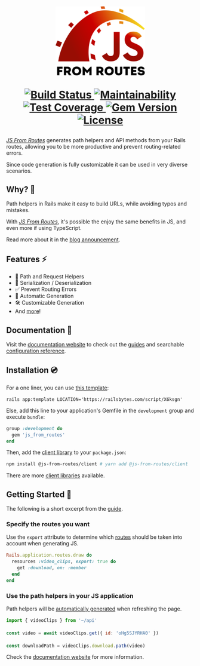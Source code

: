 <h1 align="center">
  <a href="https://js-from-routes.netlify.app/">
    <img src="https://raw.githubusercontent.com/ElMassimo/js_from_routes/main/docs/public/logo-with-text.svg" width="240px"/>
  </a>

  <br>

  <p align="center">
    <a href="https://travis-ci.org/ElMassimo/js_from_routes">
      <img alt="Build Status" src="https://travis-ci.org/ElMassimo/js_from_routes.svg"/>
    </a>
    <a href="https://codeclimate.com/github/ElMassimo/js_from_routes">
      <img alt="Maintainability" src="https://codeclimate.com/github/ElMassimo/js_from_routes/badges/gpa.svg"/>
    </a>
    <a href="https://codeclimate.com/github/ElMassimo/js_from_routes">
      <img alt="Test Coverage" src="https://codeclimate.com/github/ElMassimo/js_from_routes/badges/coverage.svg"/>
    </a>
    <a href="https://rubygems.org/gems/js_from_routes">
      <img alt="Gem Version" src="https://img.shields.io/gem/v/js_from_routes.svg?colorB=e9573f"/>
    </a>
    <a href="https://github.com/ElMassimo/js_from_routes/blob/main/LICENSE.txt">
      <img alt="License" src="https://img.shields.io/badge/license-MIT-428F7E.svg"/>
    </a>
  </p>
</h1>

[Vite Rails]: https://vite-ruby.netlify.app/
[aliases]: https://vite-ruby.netlify.app/guide/development.html#import-aliases-%F0%9F%91%89
[config options]: https://github.com/ElMassimo/js_from_routes/blob/main/js_from_routes/lib/js_from_routes/generator.rb#L178-L189
[generate TypeScript]: https://github.com/ElMassimo/js_from_routes/blob/main/playground/vanilla/config/initializers/js_from_routes.rb
[example]: https://github.com/ElMassimo/js_from_routes/blob/main/playground/vanilla/app/javascript/Videos.vue#L9
[example 2]: https://github.com/ElMassimo/js_from_routes/blob/main/playground/vanilla/app/javascript
[routes]: https://github.com/ElMassimo/js_from_routes/blob/main/playground/vanilla/config/routes.rb#L6
[route dsl]: https://github.com/ElMassimo/js_from_routes/blob/main/js_from_routes/lib/js_from_routes/generator.rb#L77-L107
[imports]: https://github.com/ElMassimo/js_from_routes/blob/main/playground/vanilla/app/javascript/Videos.vue#L3
[default template]: https://github.com/ElMassimo/js_from_routes/blob/main/js_from_routes/lib/js_from_routes/template.js.erb
[template all]: https://github.com/ElMassimo/js_from_routes/blob/main/js_from_routes/lib/js_from_routes/template_all.js.erb
[ping]: https://github.com/ElMassimo/pingcrm-vite/pull/2
[axios]: https://github.com/axios/axios
[redaxios]: https://github.com/developit/redaxios
[Inertia.js]: https://github.com/inertiajs/inertia
[advanced configuration]: https://github.com/ElMassimo/js_from_routes#advanced-configuration-
[jQuery]: https://gist.github.com/ElMassimo/cab56e64e20ff797f3054b661a883646
[client libraries]: https://js-from-routes.netlify.app/client/
[codegen]: https://js-from-routes.netlify.app/guide/codegen
[export false]: https://github.com/ElMassimo/js_from_routes/blob/main/playground/vanilla/config/routes.rb#L18
[rails bytes]: https://railsbytes.com/templates/X6ksgn
[website]: https://js-from-routes.netlify.app
[guides]: https://js-from-routes.netlify.app/guide/
[guide]: https://js-from-routes.netlify.app/guide/#usage-🚀
[configuration reference]: https://js-from-routes.netlify.app/config/
[introduction]: https://js-from-routes.netlify.app/guide/introduction

_[JS From Routes][website]_ generates path helpers and API methods from your Rails routes, allowing you to be more productive and prevent routing-related errors.

Since code generation is fully customizable it can be used in very diverse scenarios.

## Why? 🤔

Path helpers in Rails make it easy to build URLs, while avoiding typos and mistakes.

With _[JS From Routes][website]_, it's possible the enjoy the same benefits in JS, and even more if using TypeScript.

Read more about it in the [blog announcement](https://maximomussini.com/posts/js-from-routes/).

## Features ⚡️

- 🚀 Path and Request Helpers
- 🔁 Serialization / Deserialization
- ✅ Prevent Routing Errors
- 🤖 Automatic Generation
- 🛠 Customizable Generation
- And [more][introduction]!

## Documentation 📖

Visit the [documentation website][website] to check out the [guides] and searchable [configuration reference].

## Installation 💿

For a one liner, you can use [this template][rails bytes]:

```
rails app:template LOCATION='https://railsbytes.com/script/X6ksgn'
```

Else, add this line to your application's Gemfile in the `development` group and execute `bundle`:

```ruby
group :development do
  gem 'js_from_routes'
end
```

Then, add the [client library][client libraries] to your `package.json`:

```bash
npm install @js-from-routes/client # yarn add @js-from-routes/client
```

There are more [client libraries] available.

## Getting Started 🚀

The following is a short excerpt from the [guide].

### Specify the routes you want

Use the `export` attribute to determine which [routes] should be taken into account when generating JS.

```ruby
Rails.application.routes.draw do
  resources :video_clips, export: true do
    get :download, on: :member
  end
end
```

### Use the path helpers in your JS application

Path helpers will be [automatically generated][codegen] when refreshing the page.

```js
import { videoClips } from '~/api'

const video = await videoClips.get({ id: 'oHg5SJYRHA0' })

const downloadPath = videoClips.download.path(video)
```

Check the [documentation website][guide] for more information.

